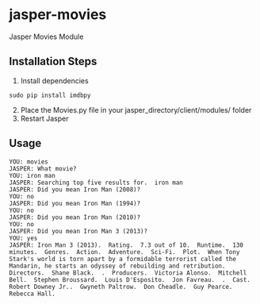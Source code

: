 jasper-movies
=============

Jasper Movies Module

## Installation Steps

1. Install dependencies
```
sudo pip install imdbpy
```
2. Place the Movies.py file in your jasper_directory/client/modules/ folder
3. Restart Jasper

## Usage
```
YOU: movies
JASPER: What movie?
YOU: iron man
JASPER: Searching top five results for.  iron man
JASPER: Did you mean Iron Man (2008)?
YOU: no
JASPER: Did you mean Iron Man (1994)?
YOU: no
JASPER: Did you mean Iron Man (2010)?
YOU: no
JASPER: Did you mean Iron Man 3 (2013)?
YOU: yes
JASPER: Iron Man 3 (2013).  Rating.  7.3 out of 10.  Runtime.  130 minutes.  Genres.  Action.  Adventure.  Sci-Fi.  Plot.  When Tony Stark's world is torn apart by a formidable terrorist called the Mandarin, he starts an odyssey of rebuilding and retribution.  Directors.  Shane Black.  .  Producers.  Victoria Alonso.  Mitchell Bell.  Stephen Broussard.  Louis D'Esposito.  Jon Favreau.  .  Cast.  Robert Downey Jr..  Gwyneth Paltrow.  Don Cheadle.  Guy Pearce.  Rebecca Hall.
```
